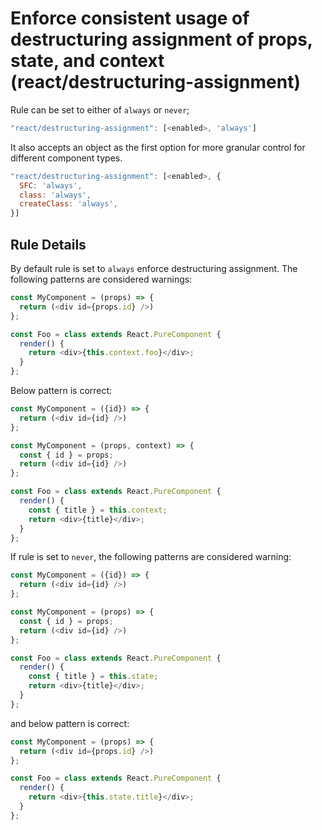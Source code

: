 # Enforce consistent usage of destructuring assignment of props, state, and context (react/destructuring-assignment)

Rule can be set to either of `always` or `never`;
```js
"react/destructuring-assignment": [<enabled>, 'always']
```

It also accepts an object as the first option for more granular control for different component types.

```js
"react/destructuring-assignment": [<enabled>, {
  SFC: 'always',
  class: 'always',
  createClass: 'always',
}]
```

## Rule Details

By default rule is set to `always` enforce destructuring assignment. The following patterns are considered warnings:

```js
const MyComponent = (props) => {
  return (<div id={props.id} />)
};
```

```js
const Foo = class extends React.PureComponent {
  render() {
    return <div>{this.context.foo}</div>;
  }
};
```

Below pattern is correct:

```js
const MyComponent = ({id}) => {
  return (<div id={id} />)
};
```

```js
const MyComponent = (props, context) => {
  const { id } = props;
  return (<div id={id} />)
};
```

```js
const Foo = class extends React.PureComponent {
  render() {
    const { title } = this.context;
    return <div>{title}</div>;
  }
};
```

If rule is set to `never`, the following patterns are considered warning:

```js
const MyComponent = ({id}) => {
  return (<div id={id} />)
};
```

```js
const MyComponent = (props) => {
  const { id } = props;
  return (<div id={id} />)
};
```

```js
const Foo = class extends React.PureComponent {
  render() {
    const { title } = this.state;
    return <div>{title}</div>;
  }
};
```

and below pattern is correct:

```js
const MyComponent = (props) => {
  return (<div id={props.id} />)
};
```

```js
const Foo = class extends React.PureComponent {
  render() {
    return <div>{this.state.title}</div>;
  }
};
